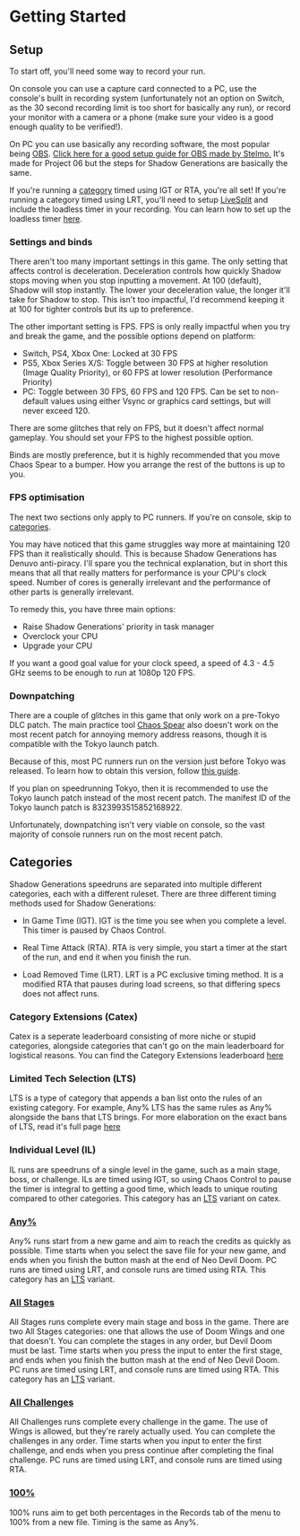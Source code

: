 # Getting Started

## Setup
To start off, you'll need some way to record your run. 

On console you can use a capture card connected to a PC, use the console's built in recording system (unfortunately not an option on Switch, as the 30 second recording limit is too short for basically any run), or record your monitor with a camera or a phone (make sure your video is a good enough quality to be verified!). 

On PC you can use basically any recording software, the most popular being [OBS](https://obsproject.com). [Click here for a good setup guide for OBS made by Stelmo.](https://youtu.be/qQOZOx5U6Qs?t=201) It's made for Project 06 but the steps for Shadow Generations are basically the same.

If you're running a [category](#categories) timed using IGT or RTA, you're all set! If you're running a category timed using LRT, you'll need to setup [LiveSplit](https://livesplit.org) and include the loadless timer in your recording. You can learn how to set up the loadless timer [here](https://www.speedrun.com/Shadow_Generations/guides/btoqj).

### Settings and binds
There aren't too many important settings in this game. The only setting that affects control is deceleration. Deceleration controls how quickly Shadow stops moving when you stop inputting a movement. At 100 (default), Shadow will stop instantly. The lower your deceleration value, the longer it'll take for Shadow to stop. This isn't too impactful, I'd recommend keeping it at 100 for tighter controls but its up to preference.

The other important setting is FPS. FPS is only really impactful when you try and break the game, and the possible options depend on platform:

- Switch, PS4, Xbox One: Locked at 30 FPS
- PS5, Xbox Series X/S: Toggle between 30 FPS at higher resolution (Image Quality Priority), or 60 FPS at lower resolution (Performance Priority) 
- PC: Toggle between 30 FPS, 60 FPS and 120 FPS. Can be set to non-default values using either Vsync or graphics card settings, but will never exceed 120.

There are some glitches that rely on FPS, but it doesn't affect normal gameplay. You should set your FPS to the highest possible option.

Binds are mostly preference, but it is highly recommended that you move Chaos Spear to a bumper. How you arrange the rest of the buttons is up to you.

### FPS optimisation
The next two sections only apply to PC runners. If you're on console, skip to [categories](#categories).

You may have noticed that this game struggles way more at maintaining 120 FPS than it realistically should. This is because Shadow Generations has Denuvo anti-piracy. I'll spare you the technical explanation, but in short this means that all that really matters for performance is your CPU's clock speed. Number of cores is generally irrelevant and the performance of other parts is generally irrelevant.

To remedy this, you have three main options:
- Raise Shadow Generations' priority in task manager
- Overclock your CPU
- Upgrade your CPU

If you want a good goal value for your clock speed, a speed of 4.3 - 4.5 GHz seems to be enough to run at 1080p 120 FPS.

### Downpatching
There are a couple of glitches in this game that only work on a pre-Tokyo DLC patch. The main practice tool [Chaos Spear](https://github.com/sleepiesther/Chaos-Spear) also doesn't work on the most recent patch for annoying memory address reasons, though it is compatible with the Tokyo launch patch.

Because of this, most PC runners run on the version just before Tokyo was released. To learn how to obtain this version, follow [this guide](https://www.speedrun.com/Shadow_Generations/guides/scmlk). 

If you plan on speedrunning Tokyo, then it is recommended to use the Tokyo launch patch instead of the most recent patch. The manifest ID of the Tokyo launch patch is 8323993515852168922.

Unfortunately, downpatching isn't very viable on console, so the vast majority of console runners run on the most recent patch.

## Categories
Shadow Generations speedruns are separated into multiple different categories, each with a different ruleset. 
There are three different timing methods used for Shadow Generations:
- In Game Time (IGT). IGT is the time you see when you complete a level. This timer is paused by Chaos Control.
  
- Real Time Attack (RTA). RTA is very simple, you start a timer at the start of the run, and end it when you finish the run.
  
- Load Removed Time (LRT). LRT is a PC exclusive timing method. It is a modified RTA that pauses during load screens, so that differing specs does not affect runs.

### Category Extensions (Catex)
Catex is a seperate leaderboard consisting of more niche or stupid categories, alongside categories that can't go on the main leaderboard for logistical reasons. You can find the Category Extensions leaderboard [here](https://www.speedrun.com/shadow_generations_catex)

### Limited Tech Selection (LTS)
LTS is a type of category that appends a ban list onto the rules of an existing category. For example, Any% LTS has the same rules as Any% alongside the bans that LTS brings. For more elaboration on the exact bans of LTS, read it's full page [here](https://github.com/sleepiesther/Dooms-Eye/blob/main/LTS.md)

### Individual Level (IL)
IL runs are speedruns of a single level in the game, such as a main stage, boss, or challenge. ILs are timed using IGT, so using Chaos Control to pause the timer is integral to getting a good time, which leads to unique routing compared to other categories.
This category has an [LTS](https://github.com/sleepiesther/Dooms-Eye/blob/main/LTS.md) variant on catex.

### [Any%](https://www.speedrun.com/Shadow_Generations?h=any-pc&x=xk973ovd-789v4x0n.1w4dk9oq)
Any% runs start from a new game and aim to reach the credits as quickly as possible. Time starts when you select the save file for your new game, and ends when you finish the button mash at the end of Neo Devil Doom. PC runs are timed using LRT, and console runs are timed using RTA.
This category has an [LTS](https://github.com/sleepiesther/Dooms-Eye/blob/main/LTS.md) variant.

### [All Stages](https://www.speedrun.com/Shadow_Generations?h=all-stages-pc-no-wings&x=5dwwyy5d-wl3jw968.le24w55l-wlegp9xn.lx58j921)
All Stages runs complete every main stage and boss in the game. There are two All Stages categories: one that allows the use of Doom Wings and one that doesn't. You can complete the stages in any order, but Devil Doom must be last. Time starts when you press the input to enter the first stage, and ends when you finish the button mash at the end of Neo Devil Doom. PC runs are timed using LRT, and console runs are timed using RTA.
This category has an [LTS](https://github.com/sleepiesther/Dooms-Eye/blob/main/LTS.md) variant.

### [All Challenges](https://www.speedrun.com/Shadow_Generations?h=all-challenges-pc&x=wk6l11ok-2lge95o8.139mypd1)
All Challenges runs complete every challenge in the game. The use of Wings is allowed, but they're rarely actually used. You can complete the challenges in any order. Time starts when you input to enter the first challenge, and ends when you press continue after completing the final challenge. PC runs are timed using LRT, and console runs are timed using RTA.

### [100%](https://www.speedrun.com/Shadow_Generations?h=100-pc&x=q25v3wvd-68k1654l.1929wk0q)
100% runs aim to get both percentages in the Records tab of the menu to 100% from a new file. Timing is the same as Any%.
